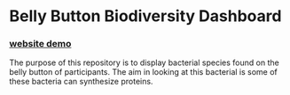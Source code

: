 # Belly Button Biodiversity Dashboard
### [website demo](https://happym0f0.github.io/Bellybutton_Biodiversity/)

The purpose of this repository is to display bacterial species found on the belly button of participants. The aim in looking at this bacterial is some of these bacteria can synthesize proteins. 